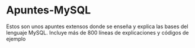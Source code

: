 # Apuntes-MySQL
Estos son unos apuntes extensos donde se enseña y explica las bases del lenguaje MySQL. Incluye más de 800 líneas de explicaciones y códigos de ejemplo
